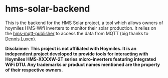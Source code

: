 # hms-solar-backend

This is the backend for the HMS Solar project, a tool which allows owners of hoymiles HMS-Wifi inverters to monitor their solar production. It relies on the [hms-mqtt-publisher](https://github.com/DennisOSRM/hms-mqtt-publisher) to access the data from MQTT (big thanks to [Dennis Luxen](https://github.com/DennisOSRM)).

**Disclaimer: This project is not affiliated with Hoymiles. It is an independent project developed to provide tools for interacting with Hoymiles HMS-XXXXW-2T series micro-inverters featuring integrated WiFi DTU. Any trademarks or product names mentioned are the property of their respective owners.**